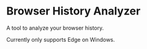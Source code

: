 # Browser History Analyzer

A tool to analyze your browser history.

Currently only supports Edge on Windows.
